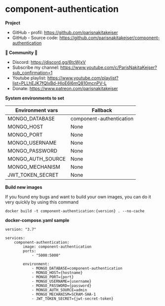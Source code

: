 # component-authentication

**Project**

- GitHub - profil: https://github.com/parisnakitakejser
- GitHub - Source code: https://github.com/parisnakitakejser/component-authentication

**🌟 Community 🌟**

- Discord: https://discord.gg/6tcWjxV
- Subscribe my channel: https://www.youtube.com/c/ParisNakitaKejser?sub_confirmation=1
- Youtube playlist: https://www.youtube.com/playlist?list=PLLhEJK7fQIxBd-HloE6l6mQ810mcnPV-L
- Donate: https://www.patreon.com/parisnakitakejser


**System environments to set**

| Environment vars        | Fallback                      |
| ----------------------- | ----------------------------- |
| MONGO_DATABASE          | component-authentication      |
| MONGO_HOST              | None                          |
| MONGO_PORT              | None                          |
| MONGO_USERNAME          | None                          |           
| MONGO_PASSWORD          | None                          |
| MONGO_AUTH_SOURCE       | None                          |
| MONGO_MECHANISM         | None                          |
| JWT_TOKEN_SECRET        | None                          |

**Build new images**

If you found eny bugs and want to build your own images, you can do it very quickly by using this command

`docker build -t component-authentication:{version} . --no-cache`

**docker-compose.yaml sample**

    version: "3.7"
    
    services:
        component-authentication:
            image: component-authentication
            ports:
                - "5000:5000"
    
            environment:
                - MONGO_DATABASE=component-authentication
                - MONGO_HOST={hostname}
                - MONGO_PORT={port}
                - MONGO_USERNAME={username}
                - MONGO_PASSWORD={password}
                - MONGO_AUTH_SOURCE=admin
                - MONGO_MECHANISM=SCRAM-SHA-1
                - JWT_TOKEN_SECRET={jwt-secret-token}